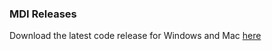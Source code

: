 ### MDI Releases

Download the latest code release for Windows and Mac [here](https://github.com/octo-org/octo-repo/releases/latest)